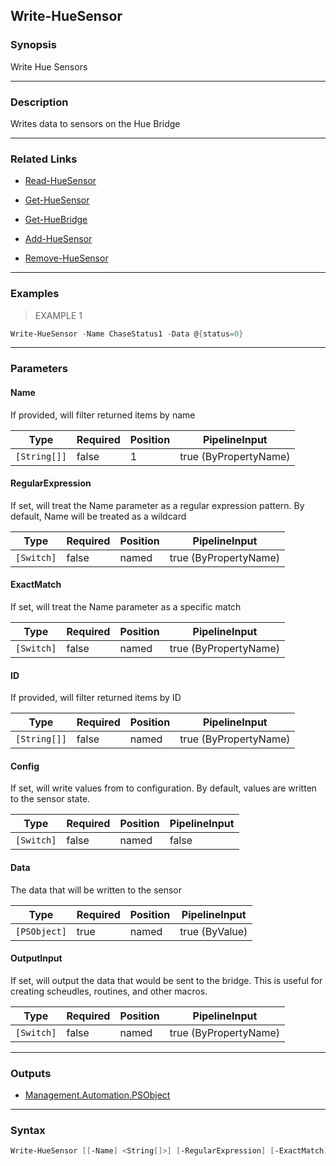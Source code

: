 Write-HueSensor
---------------

### Synopsis
Write Hue Sensors

---

### Description

Writes data to sensors on the Hue Bridge

---

### Related Links
* [Read-HueSensor](Read-HueSensor.md)

* [Get-HueSensor](Get-HueSensor.md)

* [Get-HueBridge](Get-HueBridge.md)

* [Add-HueSensor](Add-HueSensor.md)

* [Remove-HueSensor](Remove-HueSensor.md)

---

### Examples
> EXAMPLE 1

```PowerShell
Write-HueSensor -Name ChaseStatus1 -Data @{status=0}
```

---

### Parameters
#### **Name**
If provided, will filter returned items by name

|Type        |Required|Position|PipelineInput        |
|------------|--------|--------|---------------------|
|`[String[]]`|false   |1       |true (ByPropertyName)|

#### **RegularExpression**
If set, will treat the Name parameter as a regular expression pattern.  By default, Name will be treated as a wildcard

|Type      |Required|Position|PipelineInput        |
|----------|--------|--------|---------------------|
|`[Switch]`|false   |named   |true (ByPropertyName)|

#### **ExactMatch**
If set, will treat the Name parameter as a specific match

|Type      |Required|Position|PipelineInput        |
|----------|--------|--------|---------------------|
|`[Switch]`|false   |named   |true (ByPropertyName)|

#### **ID**
If provided, will filter returned items by ID

|Type        |Required|Position|PipelineInput        |
|------------|--------|--------|---------------------|
|`[String[]]`|false   |named   |true (ByPropertyName)|

#### **Config**
If set, will write values from to configuration.  By default, values are written to the sensor state.

|Type      |Required|Position|PipelineInput|
|----------|--------|--------|-------------|
|`[Switch]`|false   |named   |false        |

#### **Data**
The data that will be written to the sensor

|Type        |Required|Position|PipelineInput |
|------------|--------|--------|--------------|
|`[PSObject]`|true    |named   |true (ByValue)|

#### **OutputInput**
If set, will output the data that would be sent to the bridge.  This is useful for creating scheudles, routines, and other macros.

|Type      |Required|Position|PipelineInput        |
|----------|--------|--------|---------------------|
|`[Switch]`|false   |named   |true (ByPropertyName)|

---

### Outputs
* [Management.Automation.PSObject](https://learn.microsoft.com/en-us/dotnet/api/System.Management.Automation.PSObject)

---

### Syntax
```PowerShell
Write-HueSensor [[-Name] <String[]>] [-RegularExpression] [-ExactMatch] [-ID <String[]>] [-Config] -Data <PSObject> [-OutputInput] [<CommonParameters>]
```
